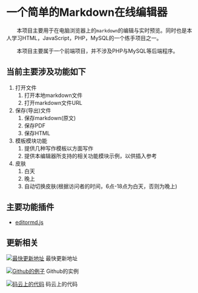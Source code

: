 # 一个简单的Markdown在线编辑器
&nbsp;&nbsp;&nbsp;&nbsp;&nbsp;&nbsp;&nbsp;本项目主要用于在电脑浏览器上的`markdown`的编辑与实时预览。同时也是本人学习HTML，JavaScript，PHP，MySQL的一个练手项目之一。

&nbsp;&nbsp;&nbsp;&nbsp;&nbsp;&nbsp;&nbsp;本项目主要属于一个前端项目，并不涉及PHP与MySQL等后端程序。

## 当前主要涉及功能如下
1. 打开文件
	1. 打开本地markdown文件
	1. 打开markdown文件URL
1. 保存(导出)文件
	1. 保存markdown(原文)
	1. 保存PDF
	1. 保存HTML
1. 模板模块功能
	1. 提供几种写作模板以方面写作
	1. 提供本编辑器所支持的相关功能模块示例，以供插入参考
1. 皮肤
	1. 白天
	1. 晚上
	1. 自动切换皮肤(根据访问者的时间，6点-18点为白天，否则为晚上)

## 主要功能插件
- [editormd.js](https://github.com/pandao/editor.md)

## 更新相关
[![最快更新地址](https://dn-coding-net-production-static.qbox.me/platform/favicon.ico "最快更新地址")](https://code.thuan.top "最快更新地址")&nbsp;最快更新地址

[![Github的例子](https://assets-cdn.github.com/favicon.ico "Github的例子")](https://demo.thuan.top "Github的例子")&nbsp;Github的实例

[![码云上的代码](https://gitee.com/ThuanGYQ/Editor/widgets/widget_5.svg "码云上的代码")](https://gitee.com/ThuanGYQ/Editor "码云上的代码")&nbsp;码云上的代码
